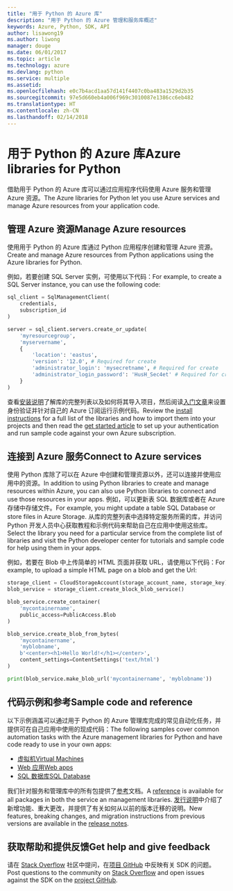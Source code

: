 ```yaml
---
title: "用于 Python 的 Azure 库"
description: "用于 Python 的 Azure 管理和服务库概述"
keywords: Azure, Python, SDK, API
author: lisawong19
ms.author: liwong
manager: douge
ms.date: 06/01/2017
ms.topic: article
ms.technology: azure
ms.devlang: python
ms.service: multiple
ms.assetid: 
ms.openlocfilehash: e0c7b4acd1aa57d141f4407c0ba483a1529d2b35
ms.sourcegitcommit: 97e5d660eb4a006f969c3010087e1386cc6eb482
ms.translationtype: HT
ms.contentlocale: zh-CN
ms.lasthandoff: 02/14/2018
---
```

# <a name="azure-libraries-for-python"></a><span data-ttu-id="bfbbf-104">用于 Python 的 Azure 库</span><span class="sxs-lookup"><span data-stu-id="bfbbf-104">Azure libraries for Python</span></span>

<span data-ttu-id="bfbbf-105">借助用于 Python 的 Azure 库可以通过应用程序代码使用 Azure 服务和管理 Azure 资源。</span><span class="sxs-lookup"><span data-stu-id="bfbbf-105">The Azure libraries for Python let you use Azure services and manage Azure resources from your application code.</span></span> 

## <a name="manage-azure-resources"></a><span data-ttu-id="bfbbf-106">管理 Azure 资源</span><span class="sxs-lookup"><span data-stu-id="bfbbf-106">Manage Azure resources</span></span>

<span data-ttu-id="bfbbf-107">使用用于 Python 的 Azure 库通过 Python 应用程序创建和管理 Azure 资源。</span><span class="sxs-lookup"><span data-stu-id="bfbbf-107">Create and manage Azure resources from Python applications using the Azure libraries for Python.</span></span>

<span data-ttu-id="bfbbf-108">例如，若要创建 SQL Server 实例，可使用以下代码：</span><span class="sxs-lookup"><span data-stu-id="bfbbf-108">For example, to create a SQL Server instance, you can use the following code:</span></span>

```python
sql_client = SqlManagementClient(
    credentials,
    subscription_id
)

server = sql_client.servers.create_or_update(
    'myresourcegroup',
    'myservername',
    {
        'location': 'eastus',
        'version': '12.0', # Required for create
        'administrator_login': 'mysecretname', # Required for create
        'administrator_login_password': 'HusH_Sec4et' # Required for create
    }
)
```

<span data-ttu-id="bfbbf-109">查看[安装说明](/azure/python-how-to-install)了解库的完整列表以及如何将其导入项目，然后阅读[入门文章](python-sdk-azure-get-started.yml)来设置身份验证并针对自己的 Azure 订阅运行示例代码。</span><span class="sxs-lookup"><span data-stu-id="bfbbf-109">Review the [install instructions](/azure/python-how-to-install) for a full list of the libraries and how to import them into your projects and then read the [get started article](python-sdk-azure-get-started.yml) to set up your authentication and run sample code against your own Azure subscription.</span></span>

## <a name="connect-to-azure-services"></a><span data-ttu-id="bfbbf-110">连接到 Azure 服务</span><span class="sxs-lookup"><span data-stu-id="bfbbf-110">Connect to Azure services</span></span>

<span data-ttu-id="bfbbf-111">使用 Python 库除了可以在 Azure 中创建和管理资源以外，还可以连接并使用应用中的资源。</span><span class="sxs-lookup"><span data-stu-id="bfbbf-111">In addition to using Python libraries to create and manage resources within Azure, you can also use Python libraries to connect and use those resources in your apps.</span></span> <span data-ttu-id="bfbbf-112">例如，可以更新表 SQL 数据库或者在 Azure 存储中存储文件。</span><span class="sxs-lookup"><span data-stu-id="bfbbf-112">For example, you might update a table SQL Database or store files in Azure Storage.</span></span> <span data-ttu-id="bfbbf-113">从库的完整列表中选择特定服务所需的库，并访问 Python 开发人员中心获取教程和示例代码来帮助自己在应用中使用这些库。</span><span class="sxs-lookup"><span data-stu-id="bfbbf-113">Select the library you need for a particular service from the complete list of libraries and visit the Python developer center for tutorials and sample code for help using them in your apps.</span></span>

<span data-ttu-id="bfbbf-114">例如，若要在 Blob 中上传简单的 HTML 页面并获取 URL，请使用以下代码：</span><span class="sxs-lookup"><span data-stu-id="bfbbf-114">For example, to upload a simple HTML page on a blob and get the Url:</span></span>

```python
storage_client = CloudStorageAccount(storage_account_name, storage_key)
blob_service = storage_client.create_block_blob_service()

blob_service.create_container(
    'mycontainername',
    public_access=PublicAccess.Blob
)

blob_service.create_blob_from_bytes(
    'mycontainername',
    'myblobname',
    b'<center><h1>Hello World!</h1></center>',
    content_settings=ContentSettings('text/html')
)

print(blob_service.make_blob_url('mycontainername', 'myblobname'))
```

## <a name="sample-code-and-reference"></a><span data-ttu-id="bfbbf-115">代码示例和参考</span><span class="sxs-lookup"><span data-stu-id="bfbbf-115">Sample code and reference</span></span>
<span data-ttu-id="bfbbf-116">以下示例涵盖可以通过用于 Python 的 Azure 管理库完成的常见自动化任务，并提供可在自己应用中使用的现成代码：</span><span class="sxs-lookup"><span data-stu-id="bfbbf-116">The following samples cover common automation tasks with the Azure management libraries for Python and have code ready to use in your own apps:</span></span>
- [<span data-ttu-id="bfbbf-117">虚拟机</span><span class="sxs-lookup"><span data-stu-id="bfbbf-117">Virtual Machines</span></span>](python-sdk-azure-virtual-machine-samples.md)
- [<span data-ttu-id="bfbbf-118">Web 应用</span><span class="sxs-lookup"><span data-stu-id="bfbbf-118">Web apps</span></span>](python-sdk-azure-web-apps-samples.md)
- [<span data-ttu-id="bfbbf-119">SQL 数据库</span><span class="sxs-lookup"><span data-stu-id="bfbbf-119">SQL Database</span></span>](python-sdk-azure-sql-database-samples.md)

<span data-ttu-id="bfbbf-120">我们针对服务和管理库中的所有包提供了[参考](/python/api/overview/azure)文档。</span><span class="sxs-lookup"><span data-stu-id="bfbbf-120">A [reference](/python/api/overview/azure) is available for all packages in both the service an management libraries.</span></span> <span data-ttu-id="bfbbf-121">[发行说明](python-sdk-azure-release-notes.md)中介绍了新增功能、重大更改，并提供了有关如何从以前的版本迁移的说明。</span><span class="sxs-lookup"><span data-stu-id="bfbbf-121">New features, breaking changes, and migration instructions from previous versions are available in the [release notes](python-sdk-azure-release-notes.md).</span></span> 

## <a name="get-help-and-give-feedback"></a><span data-ttu-id="bfbbf-122">获取帮助和提供反馈</span><span class="sxs-lookup"><span data-stu-id="bfbbf-122">Get help and give feedback</span></span>

<span data-ttu-id="bfbbf-123">请在 [Stack Overflow](http://stackoverflow.com/questions/tagged/azure-sdk-python) 社区中提问，在[项目 GitHub](https://github.com/Azure/azure-sdk-for-python) 中反映有关 SDK 的问题。</span><span class="sxs-lookup"><span data-stu-id="bfbbf-123">Post questions to the community on [Stack Overflow](http://stackoverflow.com/questions/tagged/azure-sdk-python) and open issues against the SDK on the [project GitHub](https://github.com/Azure/azure-sdk-for-python).</span></span>
